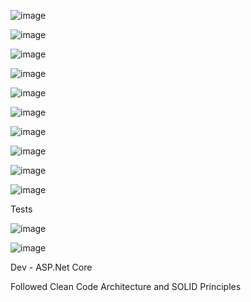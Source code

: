 ![image](https://github.com/user-attachments/assets/1bad1063-5fca-4ed6-bc5f-4d928a153111)

![image](https://github.com/user-attachments/assets/56065dd3-1824-4930-a702-405a72b57def)

![image](https://github.com/user-attachments/assets/5db975d5-2331-45de-b91f-71b7b64e387e)

![image](https://github.com/user-attachments/assets/1bccf534-2874-4d5d-818a-374f16e798fb)

![image](https://github.com/user-attachments/assets/ca78f8f4-fd53-4335-a6ef-ba60a13bd826)

![image](https://github.com/user-attachments/assets/23049f29-6dc4-4e84-8ca5-8567e5713a8e)

![image](https://github.com/user-attachments/assets/225aaa29-5fb0-4b01-bcef-ae462c34e4b3)

![image](https://github.com/user-attachments/assets/e5533477-859d-463b-a0a1-1cc2bceba0a4)

![image](https://github.com/user-attachments/assets/ddc20c17-60a6-4c70-ab99-4dff35109448)

![image](https://github.com/user-attachments/assets/b1eb8635-5cbf-4cac-8c3f-995bff039d94)


Tests

![image](https://github.com/user-attachments/assets/212c82ce-8a4a-4a44-88eb-d676d92fcc32)

![image](https://github.com/user-attachments/assets/125585d0-969f-43b4-9f94-0307f8f9184d)


Dev - ASP.Net Core

Followed Clean Code Architecture and SOLID Principles

